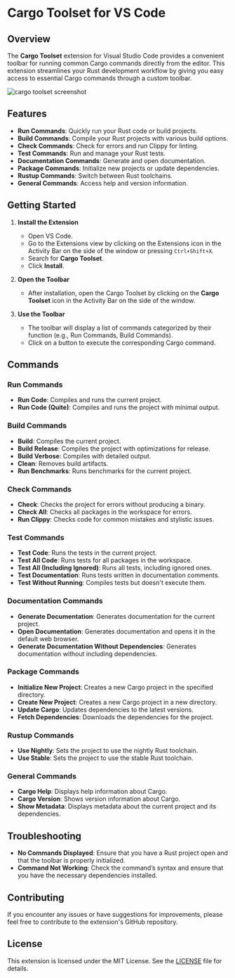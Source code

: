 # Cargo Toolset for VS Code

## Overview

The **Cargo Toolset** extension for Visual Studio Code provides a convenient toolbar for running common Cargo commands directly from the editor. This extension streamlines your Rust development workflow by giving you easy access to essential Cargo commands through a custom toolbar.

<img src="https://raw.githubusercontent.com/calalalizade/vscode-cargo-toolset/main/media/cargo-toolset.png" alt="cargo toolset screenshot">

## Features

- **Run Commands**: Quickly run your Rust code or build projects.
- **Build Commands**: Compile your Rust projects with various build options.
- **Check Commands**: Check for errors and run Clippy for linting.
- **Test Commands**: Run and manage your Rust tests.
- **Documentation Commands**: Generate and open documentation.
- **Package Commands**: Initialize new projects or update dependencies.
- **Rustup Commands**: Switch between Rust toolchains.
- **General Commands**: Access help and version information.

## Getting Started

1. **Install the Extension**

   - Open VS Code.
   - Go to the Extensions view by clicking on the Extensions icon in the Activity Bar on the side of the window or pressing `Ctrl+Shift+X`.
   - Search for **Cargo Toolset**.
   - Click **Install**.

2. **Open the Toolbar**

   - After installation, open the Cargo Toolset by clicking on the **Cargo Toolset** icon in the Activity Bar on the side of the window.

3. **Use the Toolbar**

   - The toolbar will display a list of commands categorized by their function (e.g., Run Commands, Build Commands).
   - Click on a button to execute the corresponding Cargo command.

## Commands

### Run Commands

- **Run Code**: Compiles and runs the current project.
- **Run Code (Quite)**: Compiles and runs the project with minimal output.

### Build Commands

- **Build**: Compiles the current project.
- **Build Release**: Compiles the project with optimizations for release.
- **Build Verbose**: Compiles with detailed output.
- **Clean**: Removes build artifacts.
- **Run Benchmarks**: Runs benchmarks for the current project.

### Check Commands

- **Check**: Checks the project for errors without producing a binary.
- **Check All**: Checks all packages in the workspace for errors.
- **Run Clippy**: Checks code for common mistakes and stylistic issues.

### Test Commands

- **Test Code**: Runs the tests in the current project.
- **Test All Code**: Runs tests for all packages in the workspace.
- **Test All (Including Ignored)**: Runs all tests, including ignored ones.
- **Test Documentation**: Runs tests written in documentation comments.
- **Test Without Running**: Compiles tests but doesn't execute them.

### Documentation Commands

- **Generate Documentation**: Generates documentation for the current project.
- **Open Documentation**: Generates documentation and opens it in the default web browser.
- **Generate Documentation Without Dependencies**: Generates documentation without including dependencies.

### Package Commands

- **Initialize New Project**: Creates a new Cargo project in the specified directory.
- **Create New Project**: Creates a new Cargo project in a new directory.
- **Update Cargo**: Updates dependencies to the latest versions.
- **Fetch Dependencies**: Downloads the dependencies for the project.

### Rustup Commands

- **Use Nightly**: Sets the project to use the nightly Rust toolchain.
- **Use Stable**: Sets the project to use the stable Rust toolchain.

### General Commands

- **Cargo Help**: Displays help information about Cargo.
- **Cargo Version**: Shows version information about Cargo.
- **Show Metadata**: Displays metadata about the current project and its dependencies.

## Troubleshooting

- **No Commands Displayed**: Ensure that you have a Rust project open and that the toolbar is properly initialized.
- **Command Not Working**: Check the command’s syntax and ensure that you have the necessary dependencies installed.

## Contributing

If you encounter any issues or have suggestions for improvements, please feel free to contribute to the extension's GitHub repository.

## License

This extension is licensed under the MIT License. See the [LICENSE](LICENSE) file for details.
